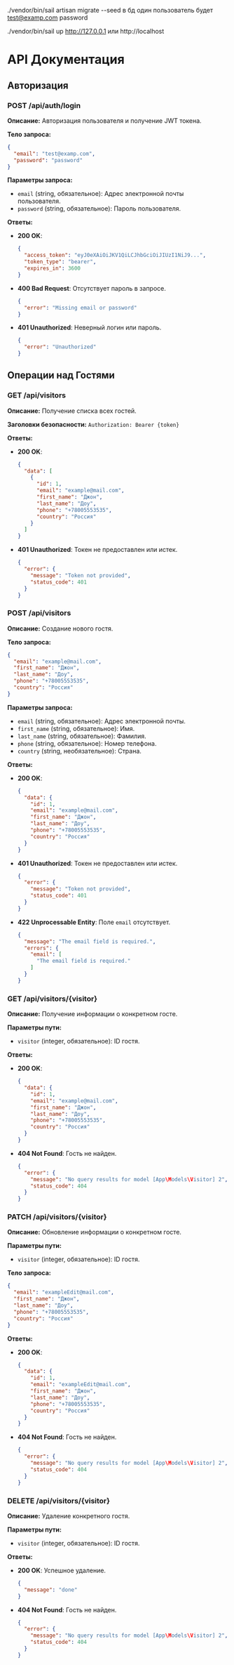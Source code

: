 ./vendor/bin/sail artisan migrate --seed
в бд один пользователь будет
test@examp.com
password

./vendor/bin/sail up
http://127.0.0.1 или http://localhost

# API Документация

## Авторизация

### POST /api/auth/login

**Описание:** Авторизация пользователя и получение JWT токена.

**Тело запроса:**

```json
{
  "email": "test@examp.com",
  "password": "password"
}
```

**Параметры запроса:**
- `email` (string, обязательное): Адрес электронной почты пользователя.
- `password` (string, обязательное): Пароль пользователя.

**Ответы:**

- **200 OK**:
    ```json
    {
      "access_token": "eyJ0eXAiOiJKV1QiLCJhbGciOiJIUzI1NiJ9...",
      "token_type": "bearer",
      "expires_in": 3600
    }
    ```

- **400 Bad Request**: Отсутствует пароль в запросе.
    ```json
    {
      "error": "Missing email or password"
    }
    ```

- **401 Unauthorized**: Неверный логин или пароль.
    ```json
    {
      "error": "Unauthorized"
    }
    ```

## Операции над Гостями

### GET /api/visitors

**Описание:** Получение списка всех гостей.

**Заголовки безопасности:** `Authorization: Bearer {token}`

**Ответы:**

- **200 OK**:
    ```json
    {
      "data": [
        {
          "id": 1,
          "email": "example@mail.com",
          "first_name": "Джон",
          "last_name": "Доу",
          "phone": "+78005553535",
          "country": "Россия"
        }
      ]
    }
    ```

- **401 Unauthorized**: Токен не предоставлен или истек.
    ```json
    {
      "error": {
        "message": "Token not provided",
        "status_code": 401
      }
    }
    ```

### POST /api/visitors

**Описание:** Создание нового гостя.

**Тело запроса:**

```json
{
  "email": "example@mail.com",
  "first_name": "Джон",
  "last_name": "Доу",
  "phone": "+78005553535",
  "country": "Россия"
}
```

**Параметры запроса:**
- `email` (string, обязательное): Адрес электронной почты.
- `first_name` (string, обязательное): Имя.
- `last_name` (string, обязательное): Фамилия.
- `phone` (string, обязательное): Номер телефона.
- `country` (string, необязательное): Страна.

**Ответы:**

- **200 OK**:
    ```json
    {
      "data": {
        "id": 1,
        "email": "example@mail.com",
        "first_name": "Джон",
        "last_name": "Доу",
        "phone": "+78005553535",
        "country": "Россия"
      }
    }
    ```

- **401 Unauthorized**: Токен не предоставлен или истек.
  
    ```json
    {
      "error": {
        "message": "Token not provided",
        "status_code": 401
      }
    }
    ```

- **422 Unprocessable Entity**: Поле `email` отсутствует.
    ```json
    {
      "message": "The email field is required.",
      "errors": {
        "email": [
          "The email field is required."
        ]
      }
    }
    ```

### GET /api/visitors/{visitor}

**Описание:** Получение информации о конкретном госте.

**Параметры пути:**
- `visitor` (integer, обязательное): ID гостя.

**Ответы:**

- **200 OK**:
    ```json
    {
      "data": {
        "id": 1,
        "email": "example@mail.com",
        "first_name": "Джон",
        "last_name": "Доу",
        "phone": "+78005553535",
        "country": "Россия"
      }
    }
    ```

- **404 Not Found**: Гость не найден.
    ```json
    {
      "error": {
        "message": "No query results for model [App\Models\Visitor] 2",
        "status_code": 404
      }
    }
    ```

### PATCH /api/visitors/{visitor}

**Описание:** Обновление информации о конкретном госте.

**Параметры пути:**
- `visitor` (integer, обязательное): ID гостя.

**Тело запроса:**

```json
{
  "email": "exampleEdit@mail.com",
  "first_name": "Джон",
  "last_name": "Доу",
  "phone": "+78005553535",
  "country": "Россия"
}
```

**Ответы:**

- **200 OK**:
    ```json
    {
      "data": {
        "id": 1,
        "email": "exampleEdit@mail.com",
        "first_name": "Джон",
        "last_name": "Доу",
        "phone": "+78005553535",
        "country": "Россия"
      }
    }
    ```

- **404 Not Found**: Гость не найден.
    ```json
    {
      "error": {
        "message": "No query results for model [App\Models\Visitor] 2",
        "status_code": 404
      }
    }
    ```

### DELETE /api/visitors/{visitor}

**Описание:** Удаление конкретного гостя.

**Параметры пути:**
- `visitor` (integer, обязательное): ID гостя.

**Ответы:**

- **200 OK**: Успешное удаление.
    ```json
    {
      "message": "done"
    }
    ```

- **404 Not Found**: Гость не найден.
    ```json
    {
      "error": {
        "message": "No query results for model [App\Models\Visitor] 2",
        "status_code": 404
      }
    }
    ```
